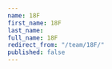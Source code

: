 ```yaml
---
name: 18F
first_name: 18F
last_name:
full_name: 18F
redirect_from: "/team/18F/"
published: false
---
```


